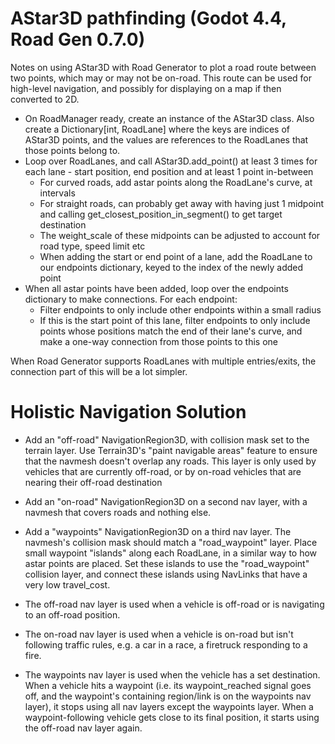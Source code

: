 # AStar3D pathfinding (Godot 4.4, Road Gen 0.7.0)

Notes on using AStar3D with Road Generator to plot a road route between two points, which may or may not be on-road. This route can be used for high-level navigation, and possibly for displaying on a map if then converted to 2D.

- On RoadManager ready, create an instance of the AStar3D class. Also create a Dictionary[int, RoadLane] where the keys are indices of AStar3D points, and the values are references to the RoadLanes that those points belong to.
- Loop over RoadLanes, and call AStar3D.add_point() at least 3 times for each lane - start position, end position and at least 1 point in-between
	- For curved roads, add astar points along the RoadLane's curve, at intervals
	- For straight roads, can probably get away with having just 1 midpoint and calling get_closest_position_in_segment() to get target destination
	- The weight_scale of these midpoints can be adjusted to account for road type, speed limit etc
	- When adding the start or end point of a lane, add the RoadLane to our endpoints dictionary, keyed to the index of the newly added point
- When all astar points have been added, loop over the endpoints dictionary to make connections. For each endpoint:
	- Filter endpoints to only include other endpoints within a small radius
	- If this is the start point of this lane, filter endpoints to only include points whose positions match the end of their lane's curve, and make a one-way connection from those points to this one

When Road Generator supports RoadLanes with multiple entries/exits, the connection part of this will be a lot simpler.


# Holistic Navigation Solution

- Add an "off-road" NavigationRegion3D, with collision mask set to the terrain layer. Use Terrain3D's "paint navigable areas" feature to ensure that the navmesh doesn't overlap any roads. This layer is only used by vehicles that are currently off-road, or by on-road vehicles that are nearing their off-road destination
- Add an "on-road" NavigationRegion3D on a second nav layer, with a navmesh that covers roads and nothing else.
- Add a "waypoints" NavigationRegion3D on a third nav layer. The navmesh's collision mask should match a "road_waypoint" layer. Place small waypoint "islands" along each RoadLane, in a similar way to how astar points are placed. Set these islands to use the "road_waypoint" collision layer, and connect these islands using NavLinks that have a very low travel_cost.

- The off-road nav layer is used when a vehicle is off-road or is navigating to an off-road position.
- The on-road nav layer is used when a vehicle is on-road but isn't following traffic rules, e.g. a car in a race, a firetruck responding to a fire.
- The waypoints nav layer is used when the vehicle has a set destination. When a vehicle hits a waypoint (i.e. its waypoint_reached signal goes off, and the waypoint's containing region/link is on the waypoints nav layer), it stops using all nav layers except the waypoints layer. When a waypoint-following vehicle gets close to its final position, it starts using the off-road nav layer again.
